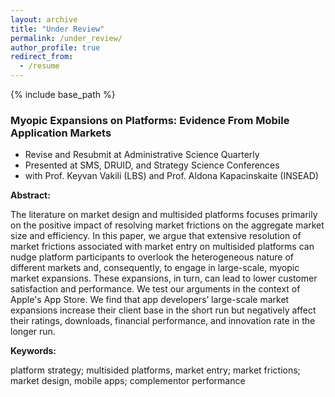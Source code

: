 ```yaml
---
layout: archive
title: "Under Review"
permalink: /under_review/
author_profile: true
redirect_from:
  - /resume
---
```


{% include base_path %}

### Myopic Expansions on Platforms: Evidence From Mobile Application Markets
  * Revise and Resubmit at Administrative Science Quarterly
  * Presented at SMS, DRUID, and Strategy Science Conferences
  * with Prof. Keyvan Vakili (LBS) and Prof. Aldona Kapacinskaite (INSEAD)

**Abstract:** 

The literature on market design and multisided platforms focuses primarily on the positive impact of resolving market frictions on the aggregate market size and efficiency. In this paper, we argue that extensive resolution of market frictions associated with market entry on multisided platforms can nudge platform participants to overlook the heterogeneous nature of different markets and, consequently, to engage in large-scale, myopic market expansions. These expansions, in turn, can lead to lower customer satisfaction and performance. We test our arguments in the context of Apple's App Store. We find that app developers’ large-scale market expansions increase their client base in the short run but negatively affect their ratings, downloads, financial performance, and innovation rate in the longer run. 

**Keywords:**

platform strategy; multisided platforms, market entry; market frictions; market design, mobile apps; complementor performance

